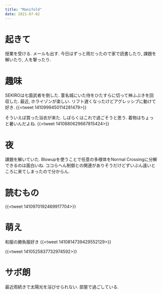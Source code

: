 ```yaml
---
title: "Manifold"
date: 2021-07-02
---
```


# 起きて
授業を受ける. メールも出す. 今日はずっと雨だったので家で読書したり, 課題を解いたり, 人を撃ったり.

# 趣味
SEKIROは七面武者を倒した. 葦名城にいた侍をひたすらに切って神ふぶきを回収した.
最近, ホライゾンが楽しい. リフト遅くなったけどアグレッシブに動けて好き.
{{<tweet 1410999450114281479>}}

そういえば買った浴衣が来た. しばらくはこれで過ごそうと思う. 着物はちょっと暑いんだよね.
{{<tweet 1410880629667815424>}}

# 夜
課題を解いていた. Blowupを使うことで任意の多様体をNormal Crossingに分解できるのは面白いね. ココらへん制御との関連がありそうだけどずいぶん遠いところに来てしまったので分からん.

# 読むもの
{{<tweet 1410970192469917704>}}

# 萌え
和服の勝負服好き
{{<tweet 1410814739429552129>}}

{{<tweet 1410525837732974592>}}

# サボ朗
最近雨続きで太陽光を浴びせられない. 部屋で過ごしている.